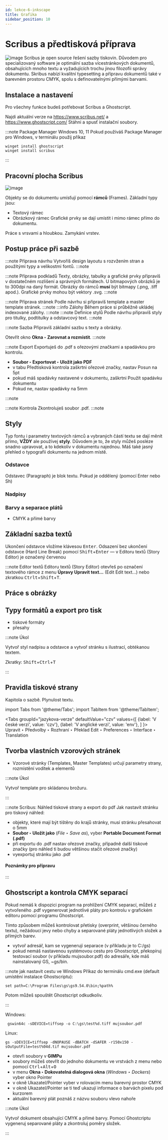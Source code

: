 ```yaml
---
id: lekce-6-inkscape
title: Grafika
sidebar_position: 10
---
```


# Scribus a předtisková příprava
![image](./images/scribus-screen.png)
Scribus je open source řešení sazby tiskovin. Důvodem pro specializovaný software je optimální sazba vícestránkových dokumentů, obsahujících mnoho textu a vyžadujících trochu jinou filozofii správy dokumentu. Skribus nabízí kvalitní typesetting a přípravu dokumentů také v barevném prostoru CMYK, spolu s definovatelnými přímými barvami.

## Instalace a nastavení
Pro všechny funkce budeš potřebovat Scribus a Ghostscript.

Najdi aktuální verze na https://www.scribus.net/ a https://www.ghostscript.com/ Stáhni a spusť instalační soubory.

:::note Package Manager Windows 10, 11
Pokud používáš Package Manager pro Windows, v terminálu použij příkaz

```
winget install ghostscript
winget install scribus
```
:::

## Pracovní plocha Scribus

![image](./images/scribus-screen.png)

Objekty se do dokumentu umísťují pomocí **rámců** (Frames). Základní typy jsou:
- Textový rámec
- Obrázkový rámec
Grafické prvky se dají umístit i mimo rámec přímo do dokumentu.

Práce s vrsvami a hloubkou. Zamykání vrstev.

## Postup práce při sazbě
:::note Příprava návrhu
Vytvoříš design layoutu s rozvžením stran a použitými typy a velikostmi fontů.
:::note

:::note Příprava podkladů
Texty, obrázky, tabulky a grafické prvky připravíš v dostatečném rozlišení a správných formátech. U bitmapových obrázků je to 300dpi na daný formát. Obrázky do rámců **musí** být bitmapy (.png, .tiff apod.). Grafické prvky mohou být vektory .svg.
:::note

:::note Příprava stránek
Podle návrhu si připravíš template a master template stránek.
:::note
:::info Zálohy
Během práce si průběžně ukládej indexované zálohy.
:::note
:::note Definice stylů
Podle návrhu připravíš styly pro titulky, podtitulky a odstavcový text.
:::note

:::note Sazba
Připravíš základní sazbu s texty a obrázky.

Otevřít okno **Okna ‣ Zarovnat a rozmístit**.
:::note

:::note Export
Exportuješ do .pdf s ořezovými značkami a spadávkou pro kontrolu.
- **Soubor ‣ Exportovat ‣ Uložit jako PDF**
- v tabu Předtisková kontrola zaškrtni ořezové značky, nastav Posun na 5pt
- pokud máš spadávky nastavené v dokumentu, zaškrtni Použít spadávku dokumentu
- Pokud ne, nastav spadávky na 5mm

:::note

:::note Kontrola
Zkontroluješ soubor .pdf.
:::note

## Styly
Typ fontu i parametry textových rámců a vybraných částí textu se dají měnit přímo, **VŽDY** ale používej **styly**. Důvodem je to, že styly můžeš posléze snadno upravovat, a to kdekoliv v dokumentu najednou. Máš také jasný přehled o typografii dokumentu na jednom místě.

### Odstavce

Odstavec (Paragraph) je blok textu. Pokud je oddělený (pomocí Enter nebo Sh)
### Nadpisy
### Barvy a separace plátů
- CMYK a přímé barvy
## Základní sazba textů
Ukončení odstavce vložíme klávesou <kbd>Enter</kbd>. Odsazení bez ukončení odstavce (Hard Line Break) pomocí <kbd>Shift</kbd>+<kbd>Enter</kbd> — v Editoru textů (Story Editor) je označený červenou

:::note Editor textů
Editoru textů (Story Editor) otevřeš po označení textového rámce z menu **Úpravy Upravit text...** (Edit Edit text...) nebo zkratkou <kbd>Ctrlt</kbd>+<kbd>Shift</kbd>+<kbd>T</kbd>.

## Práce s obrázky

## Typy formátů a export pro tisk
- tiskové formáty
- přesahy

:::note Úkol

Vytvoř styl nadpisu a odstavce a vytvoř stránku s ilustrací, obtékanou textem.

Zkratky:
<kbd>Shift</kbd>+<kbd>Ctrl</kbd>+<kbd>T</kbd>

:::


## Pravidla tiskové strany
Kapitola o sazbě. Plynulost textu.

import Tabs from '@theme/Tabs';
import TabItem from '@theme/TabItem';

<Tabs
  groupId="jazykova-verze"
  defaultValue="czv"
  values={[
    {label: 'V české verzi', value: 'czv'},
    {label: 'V anglické verzi', value: 'env'},
  ]
}>
<TabItem value="czv">Upravit ‣ Předvolby ‣ Rozhraní ‣ Překlad</TabItem>
<TabItem value="env">Edit ‣ Preferences ‣ Interface ‣ Translation</TabItem>
</Tabs>

## Tvorba vlastních vzorových stránek

- Vzorové stránky (Templates, Master Templates) určují parametry strany, rozmístění vodítek a elementů

:::note Úkol

 Vytvoř template pro skládanou brožuru.

:::

:::note Scribus: Náhled tiskové strany a export do pdf
Jak nastavit stránku pro tiskový náhled:
- objekty, které mají být tištěny do krajů stránky, musí stránku přesahovat o 5mm
- **Soubor ‣ Uložit jako** (*File ‣ Save as*), vyber **Portable Document Format (.pdf)**
- při exportu do .pdf nastav ořezové značky, případně další tiskové značky (pro náhled ti budou většinou stačit ořezové značky)
- vyexportuj stránku jako .pdf
#### Poznámky pro přípravu


:::

## Ghostscript a kontrola CMYK separací

Pokud nemáš k dispozici program na prohlížení CMYK separací, můžeš z vytvořeného .pdf vygenerovat jednotlivé pláty pro kontrolu v grafickém editoru pomocí programu Ghostscript.

Tímto způsobem můžeš kontrolovat přetisky (overprint, většinou černého textu), nežádoucí jevy nebo chyby a separované pláty jednotlivých složek a přímých barev.

- vytvoř adresář, kam se vygenerují separace (v příkladu je to C:/gs)
- pokud nemáš nastavenou systémovou cestu pro Ghostscript, překopíruj testovací soubor (v příkladu mujsoubor.pdf) do adresáře, kde máš nainstalovaný GS, ~gs/bin.

:::note jak nastavit cestu ve Windows
Příkaz do terminálu cmd.exe (default umístění instalace Ghostscriptu):

```
set path=C:\Program Files\gs\gs9.54.0\bin;%path%
```
Potom můžeš spouštět Ghostscript odkudkoliv.

:::

Windows:

```
 gswin64c -sDEVICE=tiffsep -o C:\gs\test%d.tiff mujsoubor.pdf
```

Linux:

```
gs -sDEVICE=tiffsep -dNOPAUSE -dBATCH -dSAFER -r150x150 -sOutputFile=test%04d.tif mujsoubor.pdf
```
- otevři soubory v **GIMPu**
- soubory můžeš otevřít do jednoho dokumentu ve vrstvách z menu nebo pomocí <kbd>Ctrl</kbd>+<kbd>Alt</kbd>+<kbd>O</kbd>
- v menu **Okna ‣ Dokovatelná dialogová okna** (*Windows ‣ Dockers*) vyber okno Pointer
- v okně Ukazatel/Pointer vyber v rolovacím menu barevný prostor CMYK
- v okně Ukazatel/Pointer se ti teď ukazují informace o barvách pixelu pod kurzorem
- aktuální barevný plát poznáš z názvu souboru vlevo nahoře

:::note Úkol

 Vytvoř dokument obsahující CMYK a přímé barvy. Pomocí Ghostcriptu vygeneruj separované pláty a zkontroluj poměry složek.

:::
